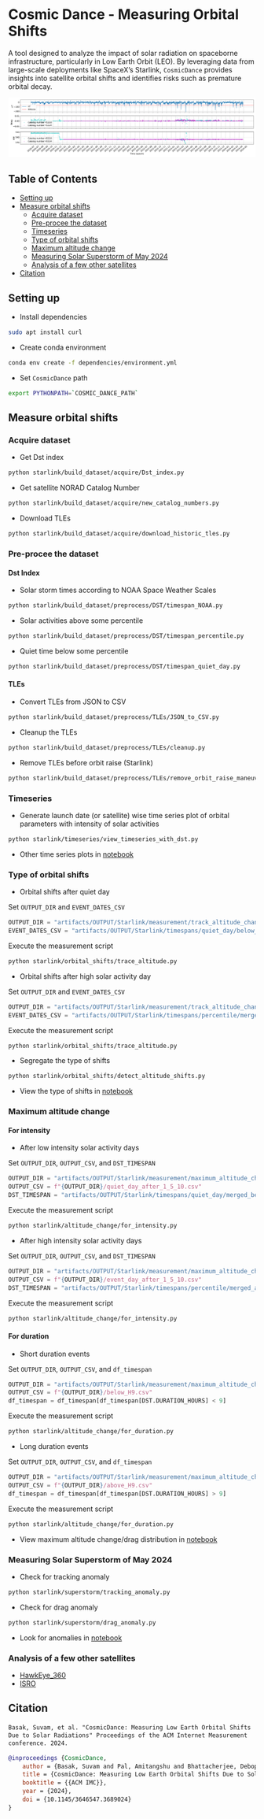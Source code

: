 # Cosmic Dance - Measuring Orbital Shifts

A tool designed to analyze the impact of solar radiation on spaceborne infrastructure, particularly in Low Earth Orbit (LEO). By leveraging data from large-scale deployments like SpaceX’s Starlink, `CosmicDance` provides insights into satellite orbital shifts and identifies risks such as premature orbital decay. 



<p align="center">
<img src="docs/img/overview_45210_45534.png">
</p>


## Table of Contents
- [Setting up](#setting-up)
- [Measure orbital shifts](#measure-orbital-shifts)
    - [Acquire dataset](#acquire-dataset) 
    - [Pre-procee the dataset](#pre-procee-the-dataset)
    - [Timeseries](#timeseries)
    - [Type of orbital shifts](#type-of-orbital-shifts)
    - [Maximum altitude change](#maximum-altitude-change)
    - [Measuring Solar Superstorm of May 2024](#measuring-solar-superstorm-of-may-2024)
    - [Analysis of a few other satellites](#analysis-of-a-few-other-satellites)
- [Citation](#citation)

<!-- - [Orchestration](#orchestration)
- [Orchestration Behind NAT](#orchestration-behind-nat)
- [Service Templates](#service-templates)
- [Node Types](#node-types)
- [Relationship Types](#relationship-types)
- [Supporting Repositories](#supporting-repositories)
- [License](#license)
 -->




## Setting up

- Install dependencies

```bash
sudo apt install curl
```

- Create conda environment

```bash
conda env create -f dependencies/environment.yml
```

- Set `CosmicDance` path

```bash
export PYTHONPATH=`COSMIC_DANCE_PATH`
```

## Measure orbital shifts

### Acquire dataset
- Get Dst index
```bash
python starlink/build_dataset/acquire/Dst_index.py
```
- Get satellite NORAD Catalog Number
```bash
python starlink/build_dataset/acquire/new_catalog_numbers.py
```
- Download TLEs 
```bash
python starlink/build_dataset/acquire/download_historic_tles.py
```

### Pre-procee the dataset
#### Dst Index
- Solar storm times according to NOAA Space Weather Scales
```bash
python starlink/build_dataset/preprocess/DST/timespan_NOAA.py
```
- Solar activities above some percentile
```bash
python starlink/build_dataset/preprocess/DST/timespan_percentile.py
```
- Quiet time below some percentile
```bash
python starlink/build_dataset/preprocess/DST/timespan_quiet_day.py
```
#### TLEs
- Convert TLEs from JSON to CSV
```bash
python starlink/build_dataset/preprocess/TLEs/JSON_to_CSV.py
```
- Cleanup the TLEs
```bash
python starlink/build_dataset/preprocess/TLEs/cleanup.py
```
- Remove TLEs before orbit raise (Starlink)
```bash
python starlink/build_dataset/preprocess/TLEs/remove_orbit_raise_maneuver.py
```

### Timeseries
- Generate launch date (or satellite) wise time series plot of orbital parameters with intensity of solar activities
```bash
python starlink/timeseries/view_timeseries_with_dst.py
```
- Other time series plots in [notebook](/starlink/timeseries/timeseries_view.ipynb)


### Type of orbital shifts
- Orbital shifts after quiet day

Set `OUTPUT_DIR` and `EVENT_DATES_CSV`
```python
OUTPUT_DIR = "artifacts/OUTPUT/Starlink/measurement/track_altitude_change/quiet_day"
EVENT_DATES_CSV = "artifacts/OUTPUT/Starlink/timespans/quiet_day/below_ptile_80.csv"
```
Execute the measurement script

```bash
python starlink/orbital_shifts/trace_altitude.py
```

- Orbital shifts after high solar activity day

Set `OUTPUT_DIR` and `EVENT_DATES_CSV`

```python
OUTPUT_DIR = "artifacts/OUTPUT/Starlink/measurement/track_altitude_change/merged_above_ptile_99/RAW"
EVENT_DATES_CSV = "artifacts/OUTPUT/Starlink/timespans/percentile/merged_above_ptile_99.csv"
```
Execute the measurement script


```bash
python starlink/orbital_shifts/trace_altitude.py
```

- Segregate the type of shifts

```bash
python starlink/orbital_shifts/detect_altitude_shifts.py
```

- View the type of shifts in [notebook](/starlink/orbital_shifts/view_altitude_shift.ipynb)

### Maximum altitude change

#### For intensity

- After low intensity solar activity days

Set `OUTPUT_DIR`, `OUTPUT_CSV`, and `DST_TIMESPAN`

```python
OUTPUT_DIR = "artifacts/OUTPUT/Starlink/measurement/maximum_altitude_change"
OUTPUT_CSV = f"{OUTPUT_DIR}/quiet_day_after_1_5_10.csv"
DST_TIMESPAN = "artifacts/OUTPUT/Starlink/timespans/quiet_day/merged_below_ptile_80.csv"
```

Execute the measurement script

```bash
python starlink/altitude_change/for_intensity.py
```

- After high intensity solar activity days

Set `OUTPUT_DIR`, `OUTPUT_CSV`, and `DST_TIMESPAN`

```python
OUTPUT_DIR = "artifacts/OUTPUT/Starlink/measurement/maximum_altitude_change"
OUTPUT_CSV = f"{OUTPUT_DIR}/event_day_after_1_5_10.csv"
DST_TIMESPAN = "artifacts/OUTPUT/Starlink/timespans/percentile/merged_above_ptile_95.csv"
```

Execute the measurement script

```bash
python starlink/altitude_change/for_intensity.py
```


#### For duration

- Short duration events

Set `OUTPUT_DIR`, `OUTPUT_CSV`, and `df_timespan`

```python
OUTPUT_DIR = "artifacts/OUTPUT/Starlink/measurement/maximum_altitude_change"
OUTPUT_CSV = f"{OUTPUT_DIR}/below_H9.csv"
df_timespan = df_timespan[df_timespan[DST.DURATION_HOURS] < 9]
```

Execute the measurement script

```bash
python starlink/altitude_change/for_duration.py
```


- Long duration events

Set `OUTPUT_DIR`, `OUTPUT_CSV`, and `df_timespan`

```python
OUTPUT_DIR = "artifacts/OUTPUT/Starlink/measurement/maximum_altitude_change"
OUTPUT_CSV = f"{OUTPUT_DIR}/above_H9.csv"
df_timespan = df_timespan[df_timespan[DST.DURATION_HOURS] > 9]
```

Execute the measurement script

```bash
python starlink/altitude_change/for_duration.py
```

- View maximum altitude change/drag distribution in [notebook](/starlink/altitude_change/view_change_distribution.ipynb)

### Measuring Solar Superstorm of May 2024

- Check for tracking anomaly

```bash
python starlink/superstorm/tracking_anomaly.py
```

- Check for drag anomaly

```bash
python starlink/superstorm/drag_anomaly.py
```

- Look for anomalies in [notebook](/starlink/timeseries/timeseries_view.ipynb)

### Analysis of a few other satellites

- [HawkEye_360](/HawkEye_360/)
- [ISRO](/ISRO/)


## Citation

```
Basak, Suvam, et al. "CosmicDance: Measuring Low Earth Orbital Shifts Due to Solar Radiations" Proceedings of the ACM Internet Measurement conference. 2024.
```

```bibtex
@inproceedings {CosmicDance,
    author = {Basak, Suvam and Pal, Amitangshu and Bhattacherjee, Debopam},
    title = {CosmicDance: Measuring Low Earth Orbital Shifts Due to Solar Radiations},
    booktitle = {{ACM IMC}},
    year = {2024},
    doi = {10.1145/3646547.3689024}
}
```